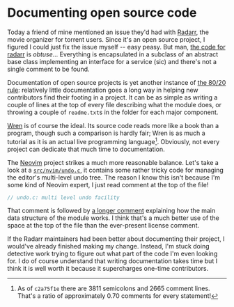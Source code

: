 # Documenting open source code

Today a friend of mine mentioned an issue they'd had with [Radarr][radarr],
the movie organizer for torrent users.
Since it's an open source project,
I figured I could just fix the issue myself --
easy peasy.
But man, [the code for radarr][radarr-code] is *obtuse*...
Everything is encapsulated in a subclass of an abstract base class implementing an interface for a service (sic)
and there's not a single comment to be found.

Documentation of open source projects is yet another instance of [the 80/20 rule][pareto]:
relatively little documentation goes a long way in helping new contributors find their footing in a project.
It can be as simple as writing a couple of lines at the top of every file describing what the module does,
or throwing a couple of `readme.txt`s in the folder for each major component.

[Wren][wren-lang] is of course the ideal.
Its source code reads more like a book than a program,
though such a comparison is hardly fair;
Wren is as much a tutorial as it is an actual live programming language[^wren-ratio].
Obviously, not every project can dedicate that much time to documentation.

[^wren-ratio]: As of `c2a75f1e` there are 3811 semicolons and 2665 comment lines.
That's a ratio of approximately 0.70 comments for every statement!

The [Neovim][neovim] project strikes a much more reasonable balance.
Let's take a look at a [`src/nvim/undo.c`][neovim-undo],
it contains some rather tricky code for managing the editor's multi-level undo tree.
The reason I know this isn't because I'm some kind of Neovim expert,
I just read comment at the top of the file!

```c
// undo.c: multi level undo facility
```

That comment is followed by [a longer comment][neovim-comment] explaining
how the main data structure of the module works.
I think that's a much better use of the space at the top of the file than the ever-present license comment.

If the Radarr maintainers had been better about documenting their project,
I would've already finished making my change.
Instead, I'm stuck doing detective work trying to figure out what part of the code I'm even looking for.
I do of course understand that writing documentation takes time
but I think it is well worth it
because it supercharges one-time contributors.

[radarr]: https://radarr.video/
[radarr-code]: https://github.com/Radarr/Radarr/
[pareto]: https://en.wikipedia.org/wiki/Pareto_principle#Computing
[wren-lang]: https://wren.io/
[neovim]: https://github.com/neovim/neovim
[neovim-undo]: https://github.com/neovim/neovim/blob/08986bb5972d5289b5ae581eee20c56387cf5ddd/src/nvim/undo.c
[neovim-comment]: https://github.com/neovim/neovim/blob/08986bb5972d5289b5ae581eee20c56387cf5ddd/src/nvim/undo.c#L3-L65
